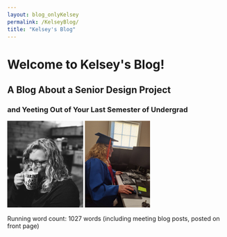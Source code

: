 ```yaml
---
layout: blog_onlyKelsey
permalink: /KelseyBlog/
title: "Kelsey's Blog"
---
```


# Welcome to Kelsey's Blog!
## A Blog About a Senior Design Project
### and Yeeting Out of Your Last Semester of Undergrad

![](./images/kelsey_blog_pic.jpeg)
![](./images/IMG_2305.jpeg)

Running word count: 1027 words (including meeting blog posts, posted on front page)

<style> img {max-width: 100%; max-height: 200px; left: 50%; }</style>